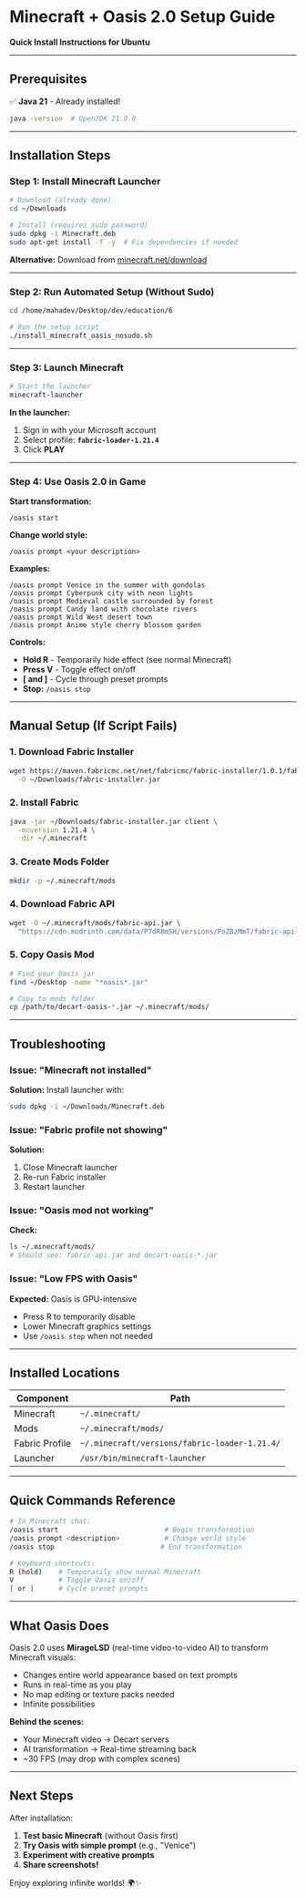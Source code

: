 # Minecraft + Oasis 2.0 Setup Guide

**Quick Install Instructions for Ubuntu**

---

## Prerequisites

✅ **Java 21** - Already installed!
```bash
java -version  # OpenJDK 21.0.8
```

---

## Installation Steps

### Step 1: Install Minecraft Launcher

```bash
# Download (already done)
cd ~/Downloads

# Install (requires sudo password)
sudo dpkg -i Minecraft.deb
sudo apt-get install -f -y  # Fix dependencies if needed
```

**Alternative:** Download from [minecraft.net/download](https://www.minecraft.net/download)

---

### Step 2: Run Automated Setup (Without Sudo)

```bash
cd /home/mahadev/Desktop/dev/education/6

# Run the setup script
./install_minecraft_oasis_nosudo.sh
```

---

### Step 3: Launch Minecraft

```bash
# Start the launcher
minecraft-launcher
```

**In the launcher:**
1. Sign in with your Microsoft account
2. Select profile: **`fabric-loader-1.21.4`**
3. Click **PLAY**

---

### Step 4: Use Oasis 2.0 in Game

**Start transformation:**
```
/oasis start
```

**Change world style:**
```
/oasis prompt <your description>
```

**Examples:**
```
/oasis prompt Venice in the summer with gondolas
/oasis prompt Cyberpunk city with neon lights
/oasis prompt Medieval castle surrounded by forest
/oasis prompt Candy land with chocolate rivers
/oasis prompt Wild West desert town
/oasis prompt Anime style cherry blossom garden
```

**Controls:**
- **Hold R** - Temporarily hide effect (see normal Minecraft)
- **Press V** - Toggle effect on/off
- **[ and ]** - Cycle through preset prompts
- **Stop:** `/oasis stop`

---

## Manual Setup (If Script Fails)

### 1. Download Fabric Installer
```bash
wget https://maven.fabricmc.net/net/fabricmc/fabric-installer/1.0.1/fabric-installer-1.0.1.jar \
  -O ~/Downloads/fabric-installer.jar
```

### 2. Install Fabric
```bash
java -jar ~/Downloads/fabric-installer.jar client \
  -mcversion 1.21.4 \
  -dir ~/.minecraft
```

### 3. Create Mods Folder
```bash
mkdir -p ~/.minecraft/mods
```

### 4. Download Fabric API
```bash
wget -O ~/.minecraft/mods/fabric-api.jar \
  "https://cdn.modrinth.com/data/P7dR8mSH/versions/PoZBzMmT/fabric-api-0.112.1%2B1.21.4.jar"
```

### 5. Copy Oasis Mod
```bash
# Find your Oasis jar
find ~/Desktop -name "*oasis*.jar"

# Copy to mods folder
cp /path/to/decart-oasis-*.jar ~/.minecraft/mods/
```

---

## Troubleshooting

### Issue: "Minecraft not installed"
**Solution:** Install launcher with:
```bash
sudo dpkg -i ~/Downloads/Minecraft.deb
```

### Issue: "Fabric profile not showing"
**Solution:**
1. Close Minecraft launcher
2. Re-run Fabric installer
3. Restart launcher

### Issue: "Oasis mod not working"
**Check:**
```bash
ls ~/.minecraft/mods/
# Should see: fabric-api.jar and decart-oasis-*.jar
```

### Issue: "Low FPS with Oasis"
**Expected:** Oasis is GPU-intensive
- Press R to temporarily disable
- Lower Minecraft graphics settings
- Use `/oasis stop` when not needed

---

## Installed Locations

| Component | Path |
|-----------|------|
| Minecraft | `~/.minecraft/` |
| Mods | `~/.minecraft/mods/` |
| Fabric Profile | `~/.minecraft/versions/fabric-loader-1.21.4/` |
| Launcher | `/usr/bin/minecraft-launcher` |

---

## Quick Commands Reference

```bash
# In Minecraft chat:
/oasis start                          # Begin transformation
/oasis prompt <description>           # Change world style
/oasis stop                          # End transformation

# Keyboard shortcuts:
R (hold)    # Temporarily show normal Minecraft
V           # Toggle Oasis on/off
[ or ]      # Cycle preset prompts
```

---

## What Oasis Does

Oasis 2.0 uses **MirageLSD** (real-time video-to-video AI) to transform Minecraft visuals:

- Changes entire world appearance based on text prompts
- Runs in real-time as you play
- No map editing or texture packs needed
- Infinite possibilities

**Behind the scenes:**
- Your Minecraft video → Decart servers
- AI transformation → Real-time streaming back
- ~30 FPS (may drop with complex scenes)

---

## Next Steps

After installation:

1. **Test basic Minecraft** (without Oasis first)
2. **Try Oasis with simple prompt** (e.g., "Venice")
3. **Experiment with creative prompts**
4. **Share screenshots!**

Enjoy exploring infinite worlds! 🌍✨
